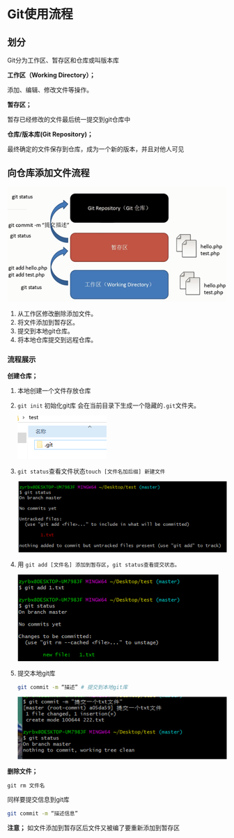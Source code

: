 # Git使用流程

## 划分

Git分为工作区、暂存区和仓库或叫版本库

**工作区（Working Directory）；**

添加、编辑、修改文件等操作。

**暂存区；**

暂存已经修改的文件最后统一提交到git仓库中

**仓库/版本库(Git Repository)；**

最终确定的文件保存到仓库，成为一个新的版本，并且对他人可见

## 向仓库添加文件流程

![image-20220319215659205](use_process-images/image-20220319215659205.png)

1. 从工作区修改删除添加文件。
2. 将文件添加到暂存区。
3. 提交到本地git仓库。
4. 将本地仓库提交到远程仓库。

### 流程展示

**创建仓库；**

1. 本地创建一个文件存放仓库

2. `git init` 初始化git库 会在当前目录下生成一个隐藏的`.git`文件夹。

   ![image-20200717150804445](use_process-images/image-20200717150804445-16500891379581.png)

3. `git status`查看文件状态`touch [文件名加后缀] 新建文件`

   ![image-20200717150856028](use_process-images/image-20200717150856028.png)

4. 用 `git add [文件名] 添加到暂存区`，`git status查看提交状态。`

   ![image-20200717151151727](use_process-images/image-20200717151151727.png)

5. 提交本地git库

   ```bash
   git commit -m “描述” # 提交到本地git库
   ```

   ![image-20200717151400803](use_process-images/image-20200717151400803.png)

**删除文件；**

```
git rm 文件名
```

同样要提交信息到git库

```bash
git commit -m “描述信息”
```

**注意；**
	如文件添加到暂存区后文件又被编了要重新添加到暂存区
